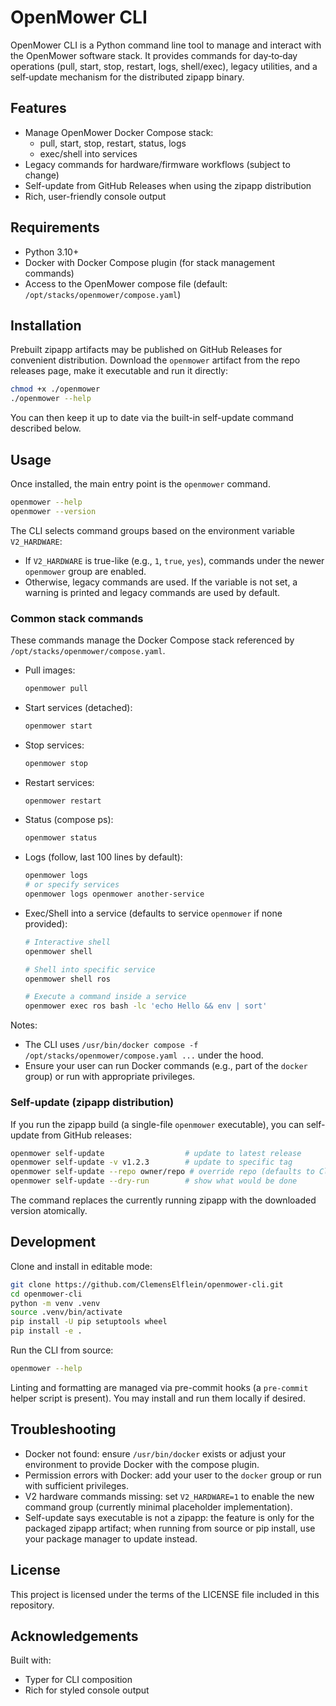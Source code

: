 # OpenMower CLI

OpenMower CLI is a Python command line tool to manage and interact with the OpenMower software stack. It provides commands for day‑to‑day operations (pull, start, stop, restart, logs, shell/exec), legacy utilities, and a self‑update mechanism for the distributed zipapp binary.


## Features
- Manage OpenMower Docker Compose stack:
  - pull, start, stop, restart, status, logs
  - exec/shell into services
- Legacy commands for hardware/firmware workflows (subject to change)
- Self-update from GitHub Releases when using the zipapp distribution
- Rich, user-friendly console output

## Requirements
- Python 3.10+
- Docker with Docker Compose plugin (for stack management commands)
- Access to the OpenMower compose file (default: `/opt/stacks/openmower/compose.yaml`)

## Installation
Prebuilt zipapp artifacts may be published on GitHub Releases for convenient distribution. Download the `openmower` artifact from the repo releases page, make it executable and run it directly:
```bash
chmod +x ./openmower
./openmower --help
```
You can then keep it up to date via the built-in self-update command described below.

## Usage
Once installed, the main entry point is the `openmower` command.

```bash
openmower --help
openmower --version
```

The CLI selects command groups based on the environment variable `V2_HARDWARE`:
- If `V2_HARDWARE` is true-like (e.g., `1`, `true`, `yes`), commands under the newer `openmower` group are enabled.
- Otherwise, legacy commands are used. If the variable is not set, a warning is printed and legacy commands are used by default.

### Common stack commands
These commands manage the Docker Compose stack referenced by `/opt/stacks/openmower/compose.yaml`.

- Pull images:
  ```bash
  openmower pull
  ```
- Start services (detached):
  ```bash
  openmower start
  ```
- Stop services:
  ```bash
  openmower stop
  ```
- Restart services:
  ```bash
  openmower restart
  ```
- Status (compose ps):
  ```bash
  openmower status
  ```
- Logs (follow, last 100 lines by default):
  ```bash
  openmower logs
  # or specify services
  openmower logs openmower another-service
  ```
- Exec/Shell into a service (defaults to service `openmower` if none provided):
  ```bash
  # Interactive shell
  openmower shell

  # Shell into specific service
  openmower shell ros

  # Execute a command inside a service
  openmower exec ros bash -lc 'echo Hello && env | sort'
  ```

Notes:
- The CLI uses `/usr/bin/docker compose -f /opt/stacks/openmower/compose.yaml ...` under the hood.
- Ensure your user can run Docker commands (e.g., part of the `docker` group) or run with appropriate privileges.

### Self-update (zipapp distribution)
If you run the zipapp build (a single-file `openmower` executable), you can self-update from GitHub releases:
```bash
openmower self-update                  # update to latest release
openmower self-update -v v1.2.3        # update to specific tag
openmower self-update --repo owner/repo # override repo (defaults to ClemensElflein/openmower-cli)
openmower self-update --dry-run        # show what would be done
```
The command replaces the currently running zipapp with the downloaded version atomically.

## Development
Clone and install in editable mode:
```bash
git clone https://github.com/ClemensElflein/openmower-cli.git
cd openmower-cli
python -m venv .venv
source .venv/bin/activate
pip install -U pip setuptools wheel
pip install -e .
```
Run the CLI from source:
```bash
openmower --help
```

Linting and formatting are managed via pre-commit hooks (a `pre-commit` helper script is present). You may install and run them locally if desired.

## Troubleshooting
- Docker not found: ensure `/usr/bin/docker` exists or adjust your environment to provide Docker with the compose plugin.
- Permission errors with Docker: add your user to the `docker` group or run with sufficient privileges.
- V2 hardware commands missing: set `V2_HARDWARE=1` to enable the new command group (currently minimal placeholder implementation).
- Self-update says executable is not a zipapp: the feature is only for the packaged zipapp artifact; when running from source or pip install, use your package manager to update instead.

## License
This project is licensed under the terms of the LICENSE file included in this repository.

## Acknowledgements
Built with:
- Typer for CLI composition
- Rich for styled console output
